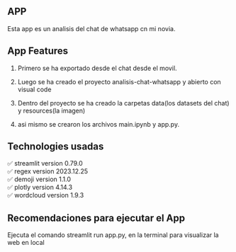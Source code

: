 ## APP
Esta app es un analisis del chat de whatsapp cn mi novia.  

## App Features  

1. Primero se ha exportado desde el chat desde el movil.  

2. Luego se ha creado el proyecto analisis-chat-whatsapp y abierto con visual code

3. Dentro del proyecto se ha creado la carpetas data(los datasets del chat) y resources(la imagen)

4. asi mismo se crearon los archivos main.ipynb y app.py.  

## Technologies usadas  
 
✅ streamlit version 0.79.0  
✅ regex version 2023.12.25  
✅ demoji version 1.1.0  
✅ plotly version 4.14.3  
✅ wordcloud  version 1.9.3  

## Recomendaciones para ejecutar el App  
Ejecuta el comando streamlit run app.py, en la terminal para visualizar la web en local    